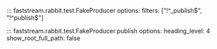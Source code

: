 

::: faststream.rabbit.test.FakeProducer
    options:
      filters: ["!^_publish$", "!^publish$"]



::: faststream.rabbit.test.FakeProducer.publish
    options:
      heading_level: 4
      show_root_full_path: false


